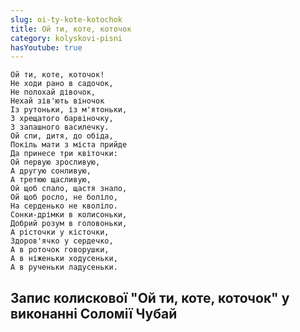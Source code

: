 ```yaml
---
slug: oi-ty-kote-kotochok
title: Ой ти, коте, коточок
category: kolyskovi-pisni
hasYoutube: true
---
```

```
Ой ти, коте, коточок!
Не ходи рано в садочок,
Не полохай дівочок,
Нехай зів'ють віночок
Із рутоньки, із м'ятоньки,
З хрещатого барвіночку,
З запашного василечку.
Ой спи, дитя, до обіда,
Покіль мати з міста прийде
Да принесе три квіточки:
Ой первую зросливую,
А другую сонливую,
А третюю щасливую,
Ой щоб спало, щастя знало,
Ой щоб росло, не боліло,
На серденько не кволіло.
Сонки-дрімки в колисоньки,
Добрий розум в головоньки,
А рісточки у кісточки,
Здоров'ячко у сердечко,
А в роточок говорушки,
А в ніженьки ходусеньки,
А в рученьки ладусеньки.
```

## Запис колискової "Ой ти, коте, коточок" у виконанні Соломії Чубай

<YoutubeIframe id="EgsIQMaSAaw" className="md:w-4/5" />
